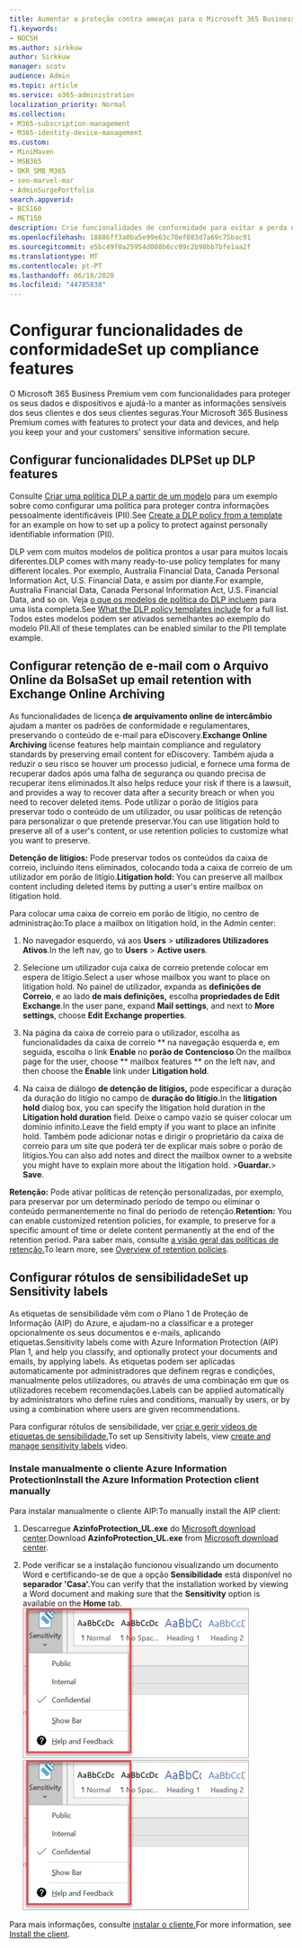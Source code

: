 ```yaml
---
title: Aumentar a proteção contra ameaças para o Microsoft 365 Business Premium
f1.keywords:
- NOCSH
ms.author: sirkkuw
author: Sirkkuw
manager: scotv
audience: Admin
ms.topic: article
ms.service: o365-administration
localization_priority: Normal
ms.collection:
- M365-subscription-management
- M365-identity-device-management
ms.custom:
- MiniMaven
- MSB365
- OKR_SMB_M365
- seo-marvel-mar
- AdminSurgePortfolio
search.appverid:
- BCS160
- MET150
description: Crie funcionalidades de conformidade para evitar a perda de dados e ajude a manter as informações sensíveis dos seus e dos seus clientes seguras.
ms.openlocfilehash: 18886ff3a0ba5e99e63c70ef083d7a69c75bac91
ms.sourcegitcommit: e5bc49f0a25954d008b6cc09c2b98bb7bfe1aa2f
ms.translationtype: MT
ms.contentlocale: pt-PT
ms.lasthandoff: 06/18/2020
ms.locfileid: "44785838"
---
```

# <a name="set-up-compliance-features"></a><span data-ttu-id="417b7-103">Configurar funcionalidades de conformidade</span><span class="sxs-lookup"><span data-stu-id="417b7-103">Set up compliance features</span></span>

<span data-ttu-id="417b7-104">O Microsoft 365 Business Premium vem com funcionalidades para proteger os seus dados e dispositivos e ajudá-lo a manter as informações sensíveis dos seus clientes e dos seus clientes seguras.</span><span class="sxs-lookup"><span data-stu-id="417b7-104">Your Microsoft 365 Business Premium comes with features to protect your data and devices, and help you keep your and your customers' sensitive information secure.</span></span>

## <a name="set-up-dlp-features"></a><span data-ttu-id="417b7-105">Configurar funcionalidades DLP</span><span class="sxs-lookup"><span data-stu-id="417b7-105">Set up DLP features</span></span>

<span data-ttu-id="417b7-106">Consulte [Criar uma política DLP a partir de um modelo](https://docs.microsoft.com/microsoft-365/compliance/create-a-dlp-policy-from-a-template) para um exemplo sobre como configurar uma política para proteger contra informações pessoalmente identificáveis (PII).</span><span class="sxs-lookup"><span data-stu-id="417b7-106">See [Create a DLP policy from a template](https://docs.microsoft.com/microsoft-365/compliance/create-a-dlp-policy-from-a-template) for an example on how to set up a policy to protect against personally identifiable information (PII).</span></span> 
  
<span data-ttu-id="417b7-107">DLP vem com muitos modelos de política prontos a usar para muitos locais diferentes.</span><span class="sxs-lookup"><span data-stu-id="417b7-107">DLP comes with many ready-to-use policy templates for many different locales.</span></span> <span data-ttu-id="417b7-108">Por exemplo, Australia Financial Data, Canada Personal Information Act, U.S. Financial Data, e assim por diante.</span><span class="sxs-lookup"><span data-stu-id="417b7-108">For example, Australia Financial Data, Canada Personal Information Act, U.S. Financial Data, and so on.</span></span> <span data-ttu-id="417b7-109">Veja [o que os modelos de política do DLP incluem](https://docs.microsoft.com/microsoft-365/compliance/what-the-dlp-policy-templates-include) para uma lista completa.</span><span class="sxs-lookup"><span data-stu-id="417b7-109">See [What the DLP policy templates include](https://docs.microsoft.com/microsoft-365/compliance/what-the-dlp-policy-templates-include) for a full list.</span></span> <span data-ttu-id="417b7-110">Todos estes modelos podem ser ativados semelhantes ao exemplo do modelo PII.</span><span class="sxs-lookup"><span data-stu-id="417b7-110">All of these templates can be enabled similar to the PII template example.</span></span> 
  
## <a name="set-up-email-retention-with-exchange-online-archiving"></a><span data-ttu-id="417b7-111">Configurar retenção de e-mail com o Arquivo Online da Bolsa</span><span class="sxs-lookup"><span data-stu-id="417b7-111">Set up email retention with Exchange Online Archiving</span></span>

 <span data-ttu-id="417b7-112">As funcionalidades de licença **de arquivamento online de intercâmbio** ajudam a manter os padrões de conformidade e regulamentares, preservando o conteúdo de e-mail para eDiscovery.</span><span class="sxs-lookup"><span data-stu-id="417b7-112">**Exchange Online Archiving** license features help maintain compliance and regulatory standards by preserving email content for eDiscovery.</span></span> <span data-ttu-id="417b7-113">Também ajuda a reduzir o seu risco se houver um processo judicial, e fornece uma forma de recuperar dados após uma falha de segurança ou quando precisa de recuperar itens eliminados.</span><span class="sxs-lookup"><span data-stu-id="417b7-113">It also helps reduce your risk if there is a lawsuit, and provides a way to recover data after a security breach or when you need to recover deleted items.</span></span> <span data-ttu-id="417b7-114">Pode utilizar o porão de litígios para preservar todo o conteúdo de um utilizador, ou usar políticas de retenção para personalizar o que pretende preservar.</span><span class="sxs-lookup"><span data-stu-id="417b7-114">You can use litigation hold to preserve all of a user's content, or use retention policies to customize what you want to preserve.</span></span>
  
<span data-ttu-id="417b7-115">**Detenção de litígios:** Pode preservar todos os conteúdos da caixa de correio, incluindo itens eliminados, colocando toda a caixa de correio de um utilizador em porão de litígio.</span><span class="sxs-lookup"><span data-stu-id="417b7-115">**Litigation hold:** You can preserve all mailbox content including deleted items by putting a user's entire mailbox on litigation hold.</span></span> 
    
<span data-ttu-id="417b7-116">Para colocar uma caixa de correio em porão de litígio, no centro de administração:</span><span class="sxs-lookup"><span data-stu-id="417b7-116">To place a mailbox on litigation hold, in the Admin center:</span></span>
    
1. <span data-ttu-id="417b7-117">No navegador esquerdo, vá aos **Users** \> **utilizadores Utilizadores Ativos**.</span><span class="sxs-lookup"><span data-stu-id="417b7-117">In the left nav, go to **Users** \> **Active users**.</span></span>
    
2. <span data-ttu-id="417b7-118">Selecione um utilizador cuja caixa de correio pretende colocar em espera de litígio.</span><span class="sxs-lookup"><span data-stu-id="417b7-118">Select a user whose mailbox you want to place on litigation hold.</span></span> <span data-ttu-id="417b7-119">No painel de utilizador, expanda as **definições de Correio**, e ao lado **de mais definições,** escolha **propriedades de Edit Exchange**.</span><span class="sxs-lookup"><span data-stu-id="417b7-119">In the user pane, expand **Mail settings**, and next to **More settings**, choose **Edit Exchange properties**.</span></span>
    
3. <span data-ttu-id="417b7-120">Na página da caixa de correio para o utilizador, escolha as funcionalidades da caixa de correio \*\* na navegação esquerda e, em seguida, escolha o link **Enable** no **porão de Contencioso**.</span><span class="sxs-lookup"><span data-stu-id="417b7-120">On the mailbox page for the user, choose \*\* mailbox features \*\* on the left nav, and then choose the **Enable** link under **Litigation hold**.</span></span>
    
4. <span data-ttu-id="417b7-121">Na caixa de diálogo **de detenção de litígios,** pode especificar a duração da duração do litígio no campo de **duração do litígio.**</span><span class="sxs-lookup"><span data-stu-id="417b7-121">In the **litigation hold** dialog box, you can specify the litigation hold duration in the **Litigation hold duration** field.</span></span> <span data-ttu-id="417b7-122">Deixe o campo vazio se quiser colocar um domínio infinito.</span><span class="sxs-lookup"><span data-stu-id="417b7-122">Leave the field empty if you want to place an infinite hold.</span></span> <span data-ttu-id="417b7-123">Também pode adicionar notas e dirigir o proprietário da caixa de correio para um site que poderá ter de explicar mais sobre o porão de litígios.</span><span class="sxs-lookup"><span data-stu-id="417b7-123">You can also add notes and direct the mailbox owner to a website you might have to explain more about the litigation hold.</span></span> <span data-ttu-id="417b7-124">\>**Guardar.**</span><span class="sxs-lookup"><span data-stu-id="417b7-124">\> **Save**.</span></span>
    
<span data-ttu-id="417b7-125">**Retenção:** Pode ativar políticas de retenção personalizadas, por exemplo, para preservar por um determinado período de tempo ou eliminar o conteúdo permanentemente no final do período de retenção.</span><span class="sxs-lookup"><span data-stu-id="417b7-125">**Retention:** You can enable customized retention policies, for example, to preserve for a specific amount of time or delete content permanently at the end of the retention period.</span></span> <span data-ttu-id="417b7-126">Para saber mais, consulte [a visão geral das políticas de retenção.](https://docs.microsoft.com/microsoft-365/compliance/retention-policies)</span><span class="sxs-lookup"><span data-stu-id="417b7-126">To learn more, see [Overview of retention policies](https://docs.microsoft.com/microsoft-365/compliance/retention-policies).</span></span>

## <a name="set-up-sensitivity-labels"></a><span data-ttu-id="417b7-127">Configurar rótulos de sensibilidade</span><span class="sxs-lookup"><span data-stu-id="417b7-127">Set up Sensitivity labels</span></span>

<span data-ttu-id="417b7-128">As etiquetas de sensibilidade vêm com o Plano 1 de Proteção de Informação (AIP) do Azure, e ajudam-no a classificar e a proteger opcionalmente os seus documentos e e-mails, aplicando etiquetas.</span><span class="sxs-lookup"><span data-stu-id="417b7-128">Sensitivity labels come with Azure Information Protection (AIP) Plan 1, and help you classify, and optionally protect your documents and emails, by applying labels.</span></span> <span data-ttu-id="417b7-129">As etiquetas podem ser aplicadas automaticamente por administradores que definem regras e condições, manualmente pelos utilizadores, ou através de uma combinação em que os utilizadores recebem recomendações.</span><span class="sxs-lookup"><span data-stu-id="417b7-129">Labels can be applied automatically by administrators who define rules and conditions, manually by users, or by using a combination where users are given recommendations.</span></span>

<span data-ttu-id="417b7-130">Para configurar rótulos de sensibilidade, ver [criar e gerir vídeos de etiquetas de sensibilidade.](https://support.microsoft.com/office/2fb96b54-7dd2-4f0c-ac8d-170790d4b8b9)</span><span class="sxs-lookup"><span data-stu-id="417b7-130">To set up Sensitivity labels, view [create and manage sensitivity labels](https://support.microsoft.com/office/2fb96b54-7dd2-4f0c-ac8d-170790d4b8b9) video.</span></span>



### <a name="install-the-azure-information-protection-client-manually"></a><span data-ttu-id="417b7-131">Instale manualmente o cliente Azure Information Protection</span><span class="sxs-lookup"><span data-stu-id="417b7-131">Install the Azure Information Protection client manually</span></span>

<span data-ttu-id="417b7-132">Para instalar manualmente o cliente AIP:</span><span class="sxs-lookup"><span data-stu-id="417b7-132">To manually install the AIP client:</span></span>

1. <span data-ttu-id="417b7-133">Descarregue **AzinfoProtection_UL.exe** do [Microsoft download center](https://www.microsoft.com/download/details.aspx?id=53018).</span><span class="sxs-lookup"><span data-stu-id="417b7-133">Download **AzinfoProtection_UL.exe** from [Microsoft download center](https://www.microsoft.com/download/details.aspx?id=53018).</span></span>
 
2. <span data-ttu-id="417b7-134">Pode verificar se a instalação funcionou visualizando um documento Word e certificando-se de que a opção **Sensibilidade** está disponível no **separador 'Casa'.**</span><span class="sxs-lookup"><span data-stu-id="417b7-134">You can verify that the installation worked by viewing a Word document and making sure that the **Sensitivity** option is available on the **Home** tab.</span></span>
<br/><span data-ttu-id="417b7-135">![Aba de proteção num documento do Word.](../media/word-sensitivity.png)</span><span class="sxs-lookup"><span data-stu-id="417b7-135">![Protection tab drop-down in a Word document.](../media/word-sensitivity.png)</span></span>

<span data-ttu-id="417b7-136">Para mais informações, consulte [instalar o cliente.](https://docs.microsoft.com/azure/information-protection/infoprotect-tutorial-step3)</span><span class="sxs-lookup"><span data-stu-id="417b7-136">For more information, see [Install the client](https://docs.microsoft.com/azure/information-protection/infoprotect-tutorial-step3).</span></span>
